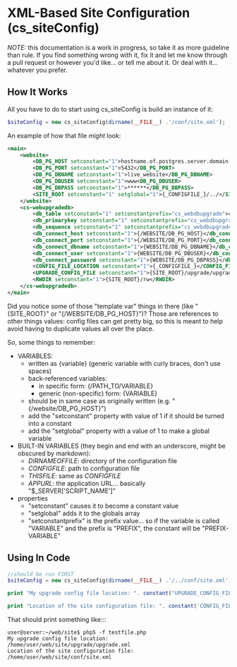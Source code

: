 # XML-Based Site Configuration (cs_siteConfig)

_NOTE:_ this documentation is a work in progress, so take it as more guideline than rule.  If you find something wrong with it, fix it and let me know through a pull request or however you'd like... or tell me about it.  Or deal with it... whatever you prefer.

## How It Works

All you have to do to start using cs_siteConfig is build an instance of it:

```php
$siteConfig = new cs_siteConfig(dirname(__FILE__) .'/conf/site.xml');
```

An example of how that file *might* look:

```xml
<main>
	<website>
		<DB_PG_HOST setconstant="1">hostname.of.postgres.server.domain.com</DB_PG_HOST>
		<DB_PG_PORT setconstant="1">5432</DB_PG_PORT>
		<DB_PG_DBNAME setconstant="1">live_website</DB_PG_DBNAME>
		<DB_PG_DBUSER setconstant="1">www<DB_PG_DBUSER>
		<DB_PG_DBPASS setconstant="1">******</DB_PG_DBPASS>
		<SITE_ROOT setconstant="1" setglobal="1">{_CONFIGFILE_}/../</SITE_ROOT>
	</website>
	<cs-webupgradedb>
		<db_table setconstant="1" setconstantprefix="cs_webdbupgrade">cs_version_table</db_table>
		<db_primarykey setconstant="1" setconstantprefix="cs_webdbupgrade">project_id</db_primarykey>
		<db_sequence setconstant="1" setconstantprefix="cs_webdbupgrade">{DB_TABLE}_{DB_PRIMARYKEY}_seq</db_sequence>
		<db_connect_host setconstant="1">{/WEBSITE/DB_PG_HOST}</db_connect_host>
		<db_connect_port setconstant="1">{/WEBSITE/DB_PG_PORT}</db_connect_port>
		<db_connect_dbname setconstant="1">{WEBSITE/DB_PG_DBNAME}</db_connect_dbname>
		<db_connect_user setconstant="1">{WEBSITE/DB_PG_DBUSER}</db_connect_user>
		<db_connect_password setconstant="1">{WEBSITE/DB_PG_DBPASS}</db_connect_password>
		<CONFIG_FILE_LOCATION setconstant="1">{_CONFIGFILE_}</CONFIG_FILE_LOCATION>
		<UPGRADE_CONFIG_FILE setconstant="1">{SITE_ROOT}/upgrade/upgrade.xml</UPGRADE_CONFIG_FILE>
		<RWDIR setconstant="1">{SITE_ROOT}/rw</RWDIR>
	</cs-webupgradedb>
</main>
```

Did you notice some of those "template var" things in there (like "{SITE_ROOT}" or "{/WEBSITE/DB_PG_HOST}")?  Those are references to other things values: config files can get pretty big, so this is meant to help avoid having to duplicate values all over the place.

So, some things to remember:
 * VARIABLES:
 	* written as {variable} (generic variable with curly braces, don't use spaces)
 	* back-referenced variables:
 		* in specific form: {/PATH_TO/VARIABLE}
 		* generic (non-specific) form: {VARIABLE}
 	* should be in same case as originally written (e.g. "{/website/DB_PG_HOST}")
 	* add the "setconstant" property with value of 1 if it should be turned into a constant
 	* add the "setglobal" property with a value of 1 to make a global variable
 * BUILT-IN VARIABLES (they begin and end with an underscore, might be obscured by markdown):
 	* _DIRNAMEOFFILE_: directory of the configuration file
 	* _CONFIGFILE_: path to configuration file
 	* _THISFILE_: same as _CONFIGFILE_
 	* _APPURL_: the application URL... basically "$\_SERVER['SCRIPT\_NAME']"
 * properties
 	* "setconstant" causes it to become a constant value
 	* "setglobal" adds it to the globals array
 	* "setconstantprefix" is the prefix value... so if the variable is called "VARIABLE" and the prefix is "PREFIX", the constant will be "PREFIX-VARIABLE"


## Using In Code

```php
//should be run FIRST
$siteConfig = new cs_siteConfig(dirname(__FILE__) .'/../conf/site.xml');

print "My upgrade config file location: ". constant("UPGRADE_CONFIG_FILE") ."\n";

print "Location of the site configuration file: ". constant('CONFIG_FILE_LOCATION') ."\n";
```

That should print something like:::
```
user@server:~/web/site$ php5 -f testfile.php
My upgrade config file location: /home/user/web/site/upgrade/upgrade.xml
Location of the site configuration file: /home/user/web/site/conf/site.xml
```

